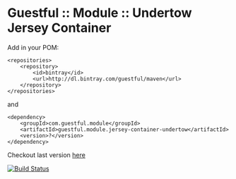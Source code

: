 Guestful :: Module :: Undertow Jersey Container
===============================================

Add in your POM:

```
<repositories>
    <repository>
        <id>bintray</id>
        <url>http://dl.bintray.com/guestful/maven</url>
    </repository>
</repositories>
```

and

```
<dependency>
    <groupId>com.guestful.module</groupId>
    <artifactId>guestful.module.jersey-container-undertow</artifactId>
    <version>?</version>
</dependency>
```

Checkout last version [here](https://bintray.com/guestful/maven/guestful.module.jersey-container-undertow/view)

[![Build Status](https://drone.io/github.com/guestful/module.jersey-container-undertow/status.png)](https://drone.io/github.com/guestful/module.jersey-container-undertow/latest)

